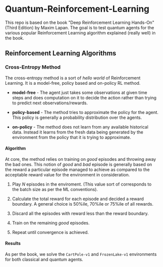 # Quantum-Reinforcement-Learning

This repo is based on the book "Deep Reinforcement Learning Hands-On" (Third Edition) by Maxim Lapan. The goal is to test quantum agents for the various popular Reinforcement Learning algorithm explained (really well) in the book. 

## Reinforcement Learning Algorithms 

###  Cross-Entropy Method

The cross-entropy method is a sort of _hello world_ of Reinforcement Learning. It is a model-free, policy based and on-policy RL method. 

* **model-free** - The agent just takes some observations at given time steps and does computation on it to decide the action rather than trying to predict next observations/rewards. 

* **policy-based** - The method tries to approximate the policy for the agent. This policy is generally a probability distribution over the agents. 

* **on-policy** - The method does not learn from any available historical data. Instead it learns from the fresh data being generated by the environment from the policy that it is trying to approximate.

#### Algorithm 

At core, the method relies on training on _good_ episodes and throwing away the bad ones. This notion of _good_ and _bad_ episode is generally based on the reward a particular episode managed to achieve as compared to the acceptable reward value for the environment in consideration. 

1. Play _N_ episodes in the enviroment. (This value sort of corresponds to the batch size as per the ML conventions).

2. Calculate the total reward for each episode and decided a reward boundary. A general choice is 50%ile, 70%ile or 75%ile of all rewards.

3. Discard all the episodes with reward less than the reward boundary. 

4. Train on the remaining _good_ episodes. 

5. Repeat until convergence is achieved. 

#### Results 

As per the book, we solve the `CartPole-v1` and `FrozenLake-v1` environments for both classical and quantum agents. 

